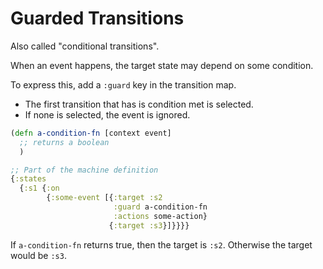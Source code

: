 # Guarded Transitions

Also called "conditional transitions".

When an event happens, the target state may depend on some condition.

To express this, add a `:guard` key in the transition map.

* The first transition that has is condition met is selected.
* If none is selected, the event is ignored.

```clojure
(defn a-condition-fn [context event]
  ;; returns a boolean
  )

;; Part of the machine definition
{:states
  {:s1 {:on
        {:some-event [{:target :s2
                       :guard a-condition-fn
                       :actions some-action}
                      {:target :s3}]}}}}
```

If `a-condition-fn` returns true, then the target is `:s2`. Otherwise the target would be `:s3`.

